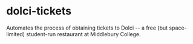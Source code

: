 dolci-tickets
=============

Automates the process of obtaining tickets to Dolci -- a free (but space-limited) student-run restaurant at Middlebury College.
